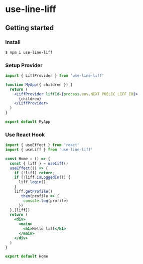 # use-line-liff

## Getting started

### Install

```bash
$ npm i use-line-liff
```

### Setup Provider

```jsx
import { LiffProvider } from 'use-line-liff'

function MyApp({ children }) {
  return (
    <LiffProvider liffId={process.env.NEXT_PUBLIC_LIFF_ID}>
      {children}
    </LiffProvider>
  )
}

export default MyApp
```

### Use React Hook


```jsx
import { useEffect } from 'react'
import { useLiff } from 'use-line-liff'

const Home = () => {
  const { liff } = useLiff()
  useEffect(() => {
    if (!liff) return;
    if (!liff.isLoggedIn()) {
      liff.login()
    }
    liff.getProfile()
      .then(profile => {
        console.log(profile)
      })
  },[liff])
  return (
    <div>
      <main>
        <h1>Hello liff</h1>
      </main>
    </div>
  )
}

export default Home
```